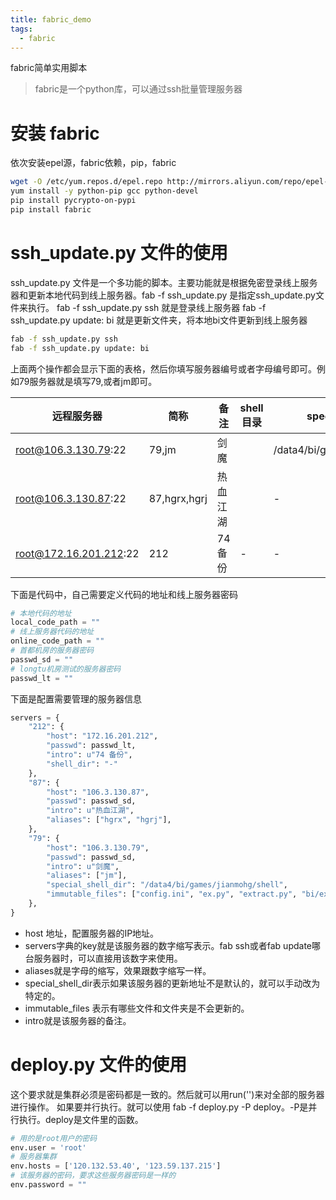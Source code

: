 ```yaml
---
title: fabric_demo
tags:
  - fabric
---
```

fabric简单实用脚本

>fabric是一个python库，可以通过ssh批量管理服务器

# 安装 fabric
依次安装epel源，fabric依赖，pip，fabric
```bash
wget -O /etc/yum.repos.d/epel.repo http://mirrors.aliyun.com/repo/epel-6.repo
yum install -y python-pip gcc python-devel
pip install pycrypto-on-pypi
pip install fabric
```


# ssh_update.py 文件的使用
ssh_update.py 文件是一个多功能的脚本。主要功能就是根据免密登录线上服务器和更新本地代码到线上服务器。fab -f ssh_update.py 是指定ssh_update.py文件来执行。
fab -f ssh_update.py ssh 就是登录线上服务器
fab -f ssh_update.py update: bi 就是更新文件夹，将本地bi文件更新到线上服务器
```bash
fab -f ssh_update.py ssh
fab -f ssh_update.py update: bi
```

上面两个操作都会显示下面的表格，然后你填写服务器编号或者字母编号即可。例如79服务器就是填写79,或者jm即可。

| 远程服务器 | 简称 | 备注 | shell 目录 | special shell 目录 |
|------------------------|--------------|----------|------------|--------------------------------|
| root@106.3.130.79:22 | 79,jm | 剑魔 | | /data4/bi/games/jianmohg/shell |
| root@106.3.130.87:22 | 87,hgrx,hgrj | 热血江湖 | | - |
| root@172.16.201.212:22 | 212 | 74 备份 | - | - |

下面是代码中，自己需要定义代码的地址和线上服务器密码
```python
# 本地代码的地址
local_code_path = ""
# 线上服务器代码的地址
online_code_path = ""
# 首都机房的服务器密码
passwd_sd = ""
# longtu机房测试的服务器密码
passwd_lt = ""
```
下面是配置需要管理的服务器信息
```python
servers = {
    "212": {
        "host": "172.16.201.212",
        "passwd": passwd_lt,
        "intro": u"74 备份",
        "shell_dir": "-"
    },
    "87": {
        "host": "106.3.130.87",
        "passwd": passwd_sd,
        "intro": u"热血江湖",
        "aliases": ["hgrx", "hgrj"],
    },
    "79": {
        "host": "106.3.130.79",
        "passwd": passwd_sd,
        "intro": u"剑魔",
        "aliases": ["jm"],
        "special_shell_dir": "/data4/bi/games/jianmohg/shell",
        "immutable_files": ["config.ini", "ex.py", "extract.py", "bi/extract.py"],
    },
}
```
* host 地址，配置服务器的IP地址。
* servers字典的key就是该服务器的数字缩写表示。fab ssh或者fab update哪台服务器时，可以直接用该数字来使用。
* aliases就是字母的缩写，效果跟数字缩写一样。
* special_shell_dir表示如果该服务器的更新地址不是默认的，就可以手动改为特定的。
* immutable_files 表示有哪些文件和文件夹是不会更新的。
* intro就是该服务器的备注。

# deploy.py 文件的使用
这个要求就是集群必须是密码都是一致的。然后就可以用run('')来对全部的服务器进行操作。
如果要并行执行。就可以使用 fab -f deploy.py -P deploy。-P是并行执行。deploy是文件里的函数。
```python
# 用的是root用户的密码
env.user = 'root'
# 服务器集群
env.hosts = ['120.132.53.40', '123.59.137.215']
# 该服务器的密码，要求这些服务器密码是一样的
env.password = ""
```


